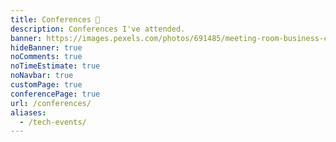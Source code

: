 ```yaml
---
title: Conferences 👥
description: Conferences I've attended.
banner: https://images.pexels.com/photos/691485/meeting-room-business-conference-691485.jpeg
hideBanner: true
noComments: true
noTimeEstimate: true
noNavbar: true
customPage: true
conferencePage: true
url: /conferences/
aliases:
  - /tech-events/
---
```

